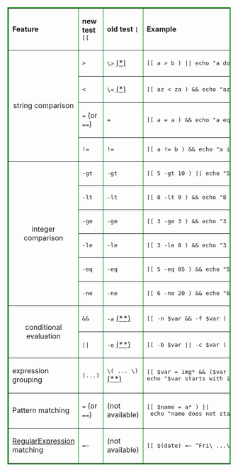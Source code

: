 <table border="2" bordercolor="green"><tbody><tr>  <td><p class="line891"><strong>Feature</strong> </p></td>
  <td><p class="line891"><strong>new test</strong> <tt>[[</tt> </p></td>
  <td><p class="line891"><strong>old test</strong> <tt>[</tt> </p></td>
  <td><p class="line891"><strong>Example</strong> </p></td>
</tr>
<tr>  <td colspan="1" rowspan="4" style="text-align: center"><span class="anchor" id="line-26"></span><p class="line862">string comparison </p></td>
  <td><p class="line891"><tt>&gt;</tt> </p></td>
  <td><p class="line891"><tt>\&gt;</tt> <a href="/BashFAQ/031#np">(*)</a> </p></td>
  <td><p class="line891"><tt>[[&nbsp;a&nbsp;&gt;&nbsp;b&nbsp;)&nbsp;||&nbsp;echo&nbsp;"a&nbsp;does&nbsp;not&nbsp;come&nbsp;after&nbsp;b"</tt> </p></td>
</tr>
<tr>  <td><span class="anchor" id="line-27"></span><p class="line891"><tt>&lt;</tt> </p></td>
  <td><p class="line891"><tt>\&lt;</tt> <a href="/BashFAQ/031#np">(*)</a> </p></td>
  <td><p class="line891"><tt>[[&nbsp;az&nbsp;&lt;&nbsp;za&nbsp;)&nbsp;&amp;&amp;&nbsp;echo&nbsp;"az&nbsp;comes&nbsp;before&nbsp;za"</tt> </p></td>
</tr>
<tr>  <td><span class="anchor" id="line-28"></span><p class="line891"><tt>=</tt> (or <tt>==</tt>) </p></td>
  <td><p class="line891"><tt>=</tt> </p></td>
  <td><p class="line891"><tt>[[&nbsp;a&nbsp;=&nbsp;a&nbsp;)&nbsp;&amp;&amp;&nbsp;echo&nbsp;"a&nbsp;equals&nbsp;a"</tt> </p></td>
</tr>
<tr>  <td><span class="anchor" id="line-29"></span><p class="line891"><tt>!=</tt> </p></td>
  <td><p class="line891"><tt>!=</tt> </p></td>
  <td><p class="line891"><tt>[[&nbsp;a&nbsp;!=&nbsp;b&nbsp;)&nbsp;&amp;&amp;&nbsp;echo&nbsp;"a&nbsp;is&nbsp;not&nbsp;equal&nbsp;to&nbsp;b"</tt> </p></td>
</tr>
<tr>  <td colspan="1" rowspan="6" style="text-align: center"><span class="anchor" id="line-30"></span><p class="line862">integer comparison </p></td>
  <td><p class="line891"><tt>-gt</tt> </p></td>
  <td><p class="line891"><tt>-gt</tt> </p></td>
  <td><p class="line891"><tt>[[&nbsp;5&nbsp;-gt&nbsp;10&nbsp;)&nbsp;||&nbsp;echo&nbsp;"5&nbsp;is&nbsp;not&nbsp;bigger&nbsp;than&nbsp;10"</tt> </p></td>
</tr>
<tr>  <td><span class="anchor" id="line-31"></span><p class="line891"><tt>-lt</tt> </p></td>
  <td><p class="line891"><tt>-lt</tt> </p></td>
  <td><p class="line891"><tt>[[&nbsp;8&nbsp;-lt&nbsp;9&nbsp;)&nbsp;&amp;&amp;&nbsp;echo&nbsp;"8&nbsp;is&nbsp;less&nbsp;than&nbsp;9"</tt> </p></td>
</tr>
<tr>  <td><span class="anchor" id="line-32"></span><p class="line891"><tt>-ge</tt> </p></td>
  <td><p class="line891"><tt>-ge</tt> </p></td>
  <td><p class="line891"><tt>[[&nbsp;3&nbsp;-ge&nbsp;3&nbsp;)&nbsp;&amp;&amp;&nbsp;echo&nbsp;"3&nbsp;is&nbsp;greater&nbsp;than&nbsp;or&nbsp;equal&nbsp;to&nbsp;3"</tt> </p></td>
</tr>
<tr>  <td><span class="anchor" id="line-33"></span><p class="line891"><tt>-le</tt> </p></td>
  <td><p class="line891"><tt>-le</tt> </p></td>
  <td><p class="line891"><tt>[[&nbsp;3&nbsp;-le&nbsp;8&nbsp;)&nbsp;&amp;&amp;&nbsp;echo&nbsp;"3&nbsp;is&nbsp;less&nbsp;than&nbsp;or&nbsp;equal&nbsp;to&nbsp;8"</tt> </p></td>
</tr>
<tr>  <td><span class="anchor" id="line-34"></span><p class="line891"><tt>-eq</tt> </p></td>
  <td><p class="line891"><tt>-eq</tt> </p></td>
  <td><p class="line891"><tt>[[&nbsp;5&nbsp;-eq&nbsp;05&nbsp;)&nbsp;&amp;&amp;&nbsp;echo&nbsp;"5&nbsp;equals&nbsp;05"</tt> </p></td>
</tr>
<tr>  <td><span class="anchor" id="line-35"></span><p class="line891"><tt>-ne</tt> </p></td>
  <td><p class="line891"><tt>-ne</tt> </p></td>
  <td><p class="line891"><tt>[[&nbsp;6&nbsp;-ne&nbsp;20&nbsp;)&nbsp;&amp;&amp;&nbsp;echo&nbsp;"6&nbsp;is&nbsp;not&nbsp;equal&nbsp;to&nbsp;20"</tt> </p></td>
</tr>
<tr>  <td colspan="1" rowspan="2" style="text-align: center"><span class="anchor" id="line-36"></span><p class="line862">conditional evaluation </p></td>
  <td><p class="line891"><tt>&amp;&amp;</tt> </p></td>
  <td><p class="line891"><tt>-a</tt> <a href="/BashFAQ/031#np2">(**)</a> </p></td>
  <td><p class="line891"><tt>[[&nbsp;-n&nbsp;$var&nbsp;&amp;&amp;&nbsp;-f&nbsp;$var&nbsp;)&nbsp;&amp;&amp;&nbsp;echo&nbsp;"$var&nbsp;is&nbsp;a&nbsp;file"</tt> </p></td>
</tr>
<tr>  <td><span class="anchor" id="line-37"></span><p class="line891"><tt>||</tt> </p></td>
  <td><p class="line891"><tt>-o</tt> <a href="/BashFAQ/031#np2">(**)</a> </p></td>
  <td><p class="line891"><tt>[[&nbsp;-b&nbsp;$var&nbsp;||&nbsp;-c&nbsp;$var&nbsp;)&nbsp;&amp;&amp;&nbsp;echo&nbsp;"$var&nbsp;is&nbsp;a&nbsp;device"</tt> </p></td>
</tr>
<tr>  <td><span class="anchor" id="line-38"></span><p class="line862">expression grouping </p></td>
  <td><p class="line891"><tt>(...)</tt> </p></td>
  <td><p class="line891"><tt>\(&nbsp;...&nbsp;\)</tt> <a href="/BashFAQ/031#np2">(**)</a> </p></td>
  <td><p class="line891"><tt>[[&nbsp;$var&nbsp;=&nbsp;img*&nbsp;&amp;&amp;&nbsp;($var&nbsp;=&nbsp;*.png&nbsp;||&nbsp;$var&nbsp;=&nbsp;*.jpg)&nbsp;)&nbsp;&amp;&amp;</tt><br>
<tt>echo&nbsp;"$var&nbsp;starts&nbsp;with&nbsp;img&nbsp;and&nbsp;ends&nbsp;with&nbsp;.jpg&nbsp;or&nbsp;.png"</tt> </p></td>
</tr>
<tr>  <td><span class="anchor" id="line-39"></span><p class="line862">Pattern matching </p></td>
  <td><p class="line891"><tt>=</tt> (or <tt>==</tt>) </p></td>
  <td><p class="line862">(not available) </p></td>
  <td><p class="line891"><tt>[[&nbsp;$name&nbsp;=&nbsp;a*&nbsp;)&nbsp;||&nbsp;echo&nbsp;"name&nbsp;does&nbsp;not&nbsp;start&nbsp;with&nbsp;an&nbsp;'a':&nbsp;$name"</tt> </p></td>
</tr>
<tr>  <td><span class="anchor" id="line-40"></span><p class="line891"><a href="/RegularExpression">RegularExpression</a> matching </p></td>
  <td><p class="line891"><tt>=~</tt> </p></td>
  <td><p class="line862">(not available) </p></td>
  <td><p class="line891"><tt>[[&nbsp;$(date)&nbsp;=~&nbsp;^Fri\&nbsp;...\&nbsp;13&nbsp;)&nbsp;&amp;&amp;&nbsp;echo&nbsp;"It's&nbsp;Friday&nbsp;the&nbsp;13th!"</tt> </p></td>
</tr>
</tbody></table>
